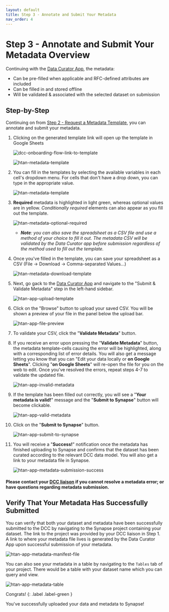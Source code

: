```yaml
---
layout: default
title: Step 3 - Annotate and Submit Your Metadata 
nav_order: 4
---
```


# Step 3 - Annotate and Submit Your Metadata Overview

Continuing with the [Data Curator App](https://www.synapse.org/#!Wiki:syn20681266/ENTITY), the metadata:

- Can be pre-filled when applicable and RFC-defined attributes are included 
- Can be filled in and stored offline
- Will be validated & associated with the selected dataset on submission

## Step-by-Step

Continuing on from [Step 2 - Request a Metadata Template](step-2), you can annotate and submit your metadata.

1. Clicking on the generated template link will open up the template in Google Sheets

    ![dcc-onboarding-flow-link-to-template](https://user-images.githubusercontent.com/12868382/86057431-04bf9c80-ba14-11ea-936a-3203ab5bb893.png)

    ![htan-metadata-template](https://user-images.githubusercontent.com/12868382/86075088-0d2bcd80-ba3c-11ea-979d-866460036306.png)

2. You can fill in the templates by selecting the available variables in each cell's dropdown menu. For cells that don't have a drop down, you can type in the appropriate value. 
    
    ![htan-metadata-template](https://user-images.githubusercontent.com/12868382/86075189-4c5a1e80-ba3c-11ea-9e5f-1b2bc797da2d.png)

3. **Required** metadata is highlighted in light green, whereas optional values are in yellow. _Conditionally required_ elements can also appear as you fill out the template.  

    ![htan-metadata-optional-required](https://user-images.githubusercontent.com/12868382/86075192-4e23e200-ba3c-11ea-9d31-e6da928624a4.png)


    - _**Note**: you can also save the spreadsheet as a CSV file and use a method of your choice to fill it out. The metadata CSV will be validated by the Data Curator app before submission regardless of the method used to fill out the template._
  

4. Once you've filled in the template, you can save your spreadsheet as a CSV (File -> Download -> Comma-separated Values...)

    ![htan-metadata-download-template](https://user-images.githubusercontent.com/12868382/86076383-c8556600-ba3e-11ea-8b63-e00abe2a9392.png)


5. Next, go gack to the [Data Curator App](https://www.synapse.org/#!Wiki:syn20681266/ENTITY) and navigate to the "Submit & Validate Metadata" step in the left-hand sidebar. 

    ![htan-app-upload-template](https://user-images.githubusercontent.com/12868382/86076568-25e9b280-ba3f-11ea-924f-08367bda785d.png)


6. Click on the "Browse" button to upload your saved CSV. You will be shown a preview of your file in the panel below the upload bar. 

    ![htan-app-file-preview](https://user-images.githubusercontent.com/12868382/86076670-54678d80-ba3f-11ea-8c16-fb4c9c100aea.png)


7. To validate your CSV, click the "**Validate Metadata**" button. 

8. If you receive an error upon pressing the "**Validate Metadata**" button, the metadata template-cells causing the error will be highlighted, along with a corresponding list of error details. You will also get a message letting you know that you can "Edit your data locally or **on Google Sheets**". Clicking "**on Google Sheets**" will re-open the file for you on the web to edit. Once you've resolved the errors, repeat steps 4-7 to validate the updated file. 

    ![htan-app-invalid-metadata](https://user-images.githubusercontent.com/12868382/86077044-1cad1580-ba40-11ea-9765-b5da9d70423e.png)

9. If the template has been filled out correctly, you will see a "**Your metadata is valid!**" message and the "**Submit to Synapse**" button will become clickable.

    ![htan-app-valid-metadata](https://user-images.githubusercontent.com/12868382/86077039-1ae35200-ba40-11ea-9d09-6c147c708364.png)

10. Click on the "**Submit to Synapse**" button.

    ![htan-app-submit-to-synapse](https://user-images.githubusercontent.com/12868382/86077490-e6bc6100-ba40-11ea-8ab0-dd70fea65ac0.png)

11. You will receive a "**Success!**" notification once the metadata has finished uploading to Synapse and confirms that the dataset has been curated according to the relevant DCC  data model. You will also get a link to your metadata file in Synapse. 

    ![htan-app-metadata-submission-success](https://user-images.githubusercontent.com/12868382/86077676-3ef36300-ba41-11ea-9f80-1a26855237cb.png)

  

 #### Please contact your [DCC liaison](dcc-liaison) if you cannot resolve a metadata error; or have questions regarding metadata submission.


## Verify That Your Metadata Has Successfully Submitted

You can verify that both your dataset and metadata have been successfully submitted to the DCC by navigating to the Synapse project containing your dataset. The link to the project was provided by your DCC liaison in Step 1.  A link to where your metadata file lives is generated by the Data Curator App upon successful submission of your metadata. 

![htan-app-metadata-manifest-file](https://user-images.githubusercontent.com/12868382/86078958-1faa0500-ba44-11ea-8fb8-06f89e10d099.png)

You can also see your metadata in a table by navigating to the `Tables` tab of your project. There would be a table with your dataset name which you can query and view.

![htan-app-metadata-table](https://user-images.githubusercontent.com/12868382/86078947-1ae55100-ba44-11ea-93d6-c5b6411e5e5a.png)

Congrats! 
{: .label .label-green }

You've successfully uploaded your data and metadata to Synapse!
